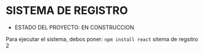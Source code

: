 <H1>SISTEMA DE REGISTRO</H1>

- ESTADO DEL PROYECTO: EN CONSTRUCCION

Para ejecutar el sistema, debos poner: 
``npm install react``
sitema de regsitro 2 
